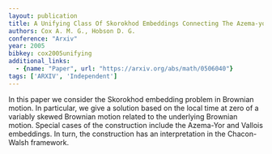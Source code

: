 ```yaml
---
layout: publication
title: A Unifying Class Of Skorokhod Embeddings Connecting The Azema-yor And Vallois Embeddings
authors: Cox A. M. G., Hobson D. G.
conference: "Arxiv"
year: 2005
bibkey: cox2005unifying
additional_links:
  - {name: "Paper", url: "https://arxiv.org/abs/math/0506040"}
tags: ['ARXIV', 'Independent']
---
```

In this paper we consider the Skorokhod embedding problem in Brownian motion.
In particular, we give a solution based on the local time at zero of a variably
skewed Brownian motion related to the underlying Brownian motion. Special cases
of the construction include the Azema-Yor and Vallois embeddings. In turn, the
construction has an interpretation in the Chacon-Walsh framework.
